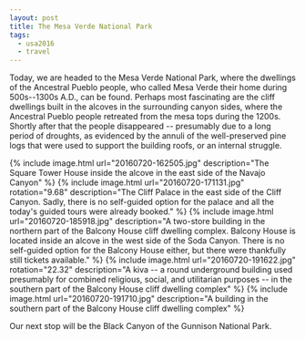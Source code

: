 ```yaml
---
layout: post
title: The Mesa Verde National Park
tags:
  - usa2016
  - travel
---
```


Today, we are headed to the Mesa Verde National Park, where the dwellings of the Ancestral Pueblo people, who called Mesa Verde their home during 500s--1300s A.D., can be found. Perhaps most fascinating are the cliff dwellings built in the alcoves in the surrounding canyon sides, where the Ancestral Pueblo people retreated from the mesa tops during the 1200s. Shortly after that the people disappeared -- presumably due to a long period of droughts, as evidenced by the annuli of the well-preserved pine logs that were used to support the building roofs, or an internal struggle.

  {% include image.html url="20160720-162505.jpg"
    description="The Square Tower House inside the alcove in the east side of the Navajo Canyon" %}
  {% include image.html url="20160720-171131.jpg" rotation="9.68"
    description="The Cliff Palace in the east side of the Cliff Canyon. Sadly, there is no self-guided option for the palace and all the today's guided tours were already booked." %}
  {% include image.html url="20160720-185918.jpg"
    description="A two-store building in the northern part of the Balcony House cliff dwelling complex. Balcony House is located inside an alcove in the west side of the Soda Canyon. There is no self-guided option for the Balcony House either, but there were thankfully still tickets available." %}
  {% include image.html url="20160720-191622.jpg" rotation="22.32"
    description="A kiva -- a round underground building used presumably for combined religious, social, and utilitarian purposes -- in the southern part of the Balcony House cliff dwelling complex" %}
  {% include image.html url="20160720-191710.jpg"
    description="A building in the southern part of the Balcony House cliff dwelling complex" %}

Our next stop will be the Black Canyon of the Gunnison National Park.

